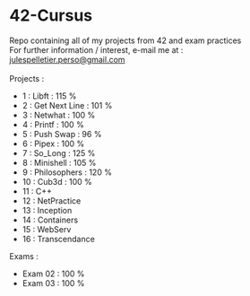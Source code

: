# 42-Cursus
Repo containing all of my projects from 42 and exam practices <br>
For further information / interest, e-mail me at : julespelletier.perso@gmail.com <br>
<br> Projects : <br>

  - 1 : Libft : 115 % <br>
  - 2 : Get Next Line : 101 % <br>
  - 3 : Netwhat : 100 % <br>
  - 4 : Printf : 100 % <br>
  - 5 : Push Swap : 96 % <br>
  - 6 : Pipex : 100 % <br>
  - 7 : So_Long : 125 % <br>
  - 8 : Minishell : 105 % <br>
  - 9 : Philosophers : 120 % <br>
  - 10 : Cub3d : 100 % <br>
  - 11 : C++ <br>
  - 12 : NetPractice <br>
  - 13 : Inception <br>
  - 14 : Containers <br>
  - 15 : WebServ <br>
  - 16 : Transcendance <br>

Exams : <br>
  - Exam 02 : 100 % <br>
  - Exam 03 : 100 % <br>
